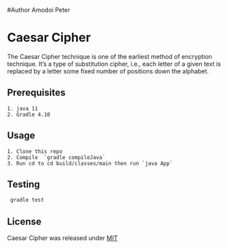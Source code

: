 #Author
Amodoi Peter

# Caesar Cipher

The Caesar Cipher technique is one of the earliest method of encryption technique. It’s a type of substitution cipher, i.e., each letter of a given text is replaced by a letter some fixed number of positions down the alphabet.

## Prerequisites
    1. java 11
    2. Gradle 4.10

## Usage

    1. Clone this repo
    2. Compile  `gradle compileJava`
    3. Run cd to cd build/classes/main then run `java App`


## Testing

   ```java
    gradle test
```

## License

Caesar Cipher was released under [MIT](LICENSE)


